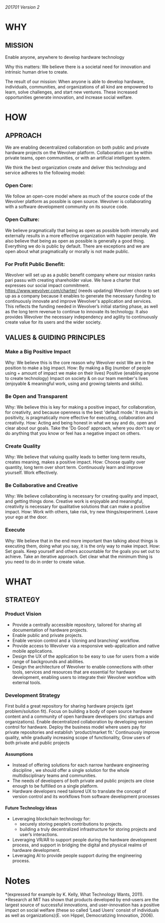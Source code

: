 *201701 Version 2*

# WHY
## MISSION
Enable anyone, anywhere to develop hardware technology

Why this matters: We believe there is a societal need for innovation and intrinsic human drive to create. 

The result of our mission: When anyone is able to develop hardware, individuals, communities, and organizations of all kind are empowered to learn, solve challenges, and start new ventures.
These increased opportunities generate innovation, and increase social welfare.


# HOW
## APPROACH
We are enabling decentralized collaboration on both public and private hardware projects on the Wevolver platform.
Collaboration can be within private teams, open communities, or with an artificial intelligent system.

We think the best organization create and deliver this technology and service adheres to the following model:

### Open Core:
We follow an open-core model where as much of the source code of the Wevolver platform as possible is open source. Wevolver is collaborating with a software development community on its source code.

### Open Culture:
We believe pragmatically that being as open as possible both internally and externally results in a more effective organization with happier people. We also believe that being as open as possible is generally a good thing.
Everything we do is public by default. There are exceptions and we are open about what pragmatically or morally is not made public.

### For Profit Public Benefit:
Wevolver will set up as a public benefit company where our mission ranks pari passu with creating shareholder value. We have a charter that expresses our social impact commitment. https://www.wevolver.com/charter/ (needs updating)
Wevolver chose to set up as a company because it enables to generate the necessary funding to continuously innovate and improve Wevolver's application and services. This reflects the funding needed in Wevolver’s initial starting phase, as well as the long term revenue to continue to innovate its technology.
It also provides Wevolver the necessary independency and agility to continuously create value for its users and the wider society.  


## VALUES & GUIDING PRINCIPLES
### Make a Big Positive Impact
Why:
We believe this is the core reason why Wevolver exist
We are in the position to make a big impact.
How:
By making a Big (number of people using + amount of impact we make on their lives) Positive (enabling anyone to create technology) Impact on society & on our team member's lives (enjoyable & meaningful work, using and growing talents and skills).

### Be Open and Transparent
Why:
We believe this is key for making a positive impact, for collaboration, for creativity, and because openness is the best 'default mode.'
It results in positivity, is pragmatically more effective for executing, collaboration and creativity.
How:
Acting and being honest in what we say and do, open and clear about our goals.
Take the 'Do Good' approach, where you don't say or do anything that you know or feel has a negative impact on others.

### Create Quality
Why:
We believe that valuing quality leads to better long term results, creates meaning, makes a positive impact.
How:
Choose quality over quantity, long term over short term.
Continuously learn and improve yourself. Work effectively.

### Be Collaborative and Creative
Why:
We believe collaborating is necessary for creating quality and impact, and getting things done.
Creative work is enjoyable and meaningful, creativity is necessary for qualitative solutions that can make a positive impact.
How:
Work with others, take risk, try new things/experiment.
Leave your ego at the door.

### Execute
Why:
We believe that in the end more important than talking about things is executing them, doing what you say, it is the only way to make impact.
How:
Set goals.
Keep yourself and others accountable for the goals you set out to achieve.
Take an iterative approach.
Get clear what the minimum thing is you need to do in order to create value.


# WHAT
## STRATEGY
### Product Vision
- Provide a centrally accessible repository, tailored for sharing all documentation of hardware projects.
- Enable public and private projects.
- Enable version control and a ‘cloning and branching’ workflow.
- Provide access to Wevolver via a responsive web-application and native mobile applications.
- Design the UX of the application to be easy to use for users from a wide range of backgrounds and abilities.
- Design the architecture of Wevolver to enable connections with other tools, services and resources that are essential for hardware development, enabling users to integrate their Wevolver workflow with external tools.

### Development Strategy
First build a great repository for sharing hardware projects (get problem/solution fit).
Focus on building a body of open source hardware content and a community of open hardware developers (inc startups and organizations).
Enable decentralized collaboration by developing version control for hardware.
Deploy the business model where users pay for private repositories and establish 'product/market fit.'
Continuously improve quality, while gradually increasing scope of functionality,
Grow users of both private and public projects

#### Assumptions
- Instead of offering solutions for each narrow hardware engineering discipline , we should offer a single solution for the whole multidisciplinary teams and communities.
- The needs of developers of both private and public projects are close enough to be fulfilled on a single platform.
- Hardware developers need tailored UX to translate the concept of version control and its workflows from software development processes

#### Future Technology Ideas
- Leveraging blockchain technology for:
    - securely storing people’s contributions to projects.
    - building a truly decentralized infrastructure for storing projects and user’s interactions.
- Leveraging VR/AR to support people during the hardware development process, and support in bridging the digital and physical realms of hardware development.
- Leveraging AI to provide people support during the engineering process.


# Notes
*(expressed for example by K. Kelly, What Technology Wants, 2011).
*Research at MIT has shown that products developed by end-users are the largest source of successful innovations, and user-innovation has a positive impact on social welfare (these so called ‘Lead Users’ consist of individuals as well as organizations)(E. von Hippel, Democratizing Innovation, 2006).

